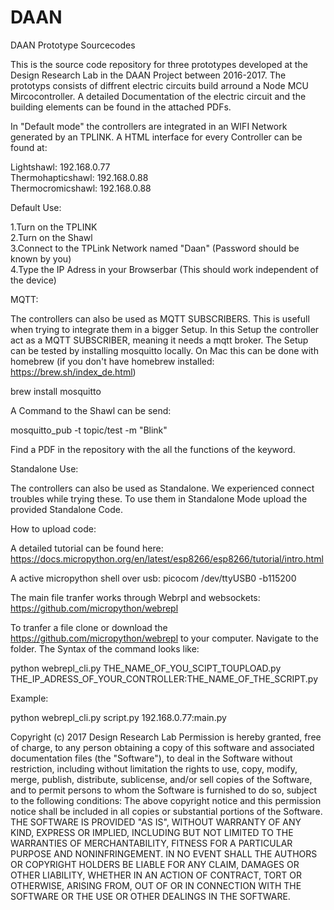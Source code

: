 # DAAN
DAAN Prototype Sourcecodes

This is the source code repository for three prototypes developed at the Design Research Lab in the DAAN Project between 2016-2017. The prototyps consists of diffrent electric circuits build arround a Node MCU Mircocontroller. A detailed Documentation of the electric circuit and the building elements can be found in the attached PDFs. 

In "Default mode" the controllers are integrated in an WIFI Network generated by an TPLINK. A HTML interface for every Controller can be found at:</br>

Lightshawl:             192.168.0.77 </br>Thermohapticshawl:      192.168.0.88 </br>Thermocromicshawl:      192.168.0.88 </br>

Default Use:

1.Turn on the TPLINK </br>
2.Turn on the Shawl </br>
3.Connect to the TPLink Network named "Daan" (Password should be known by you)</br>
4.Type the IP Adress in your Browserbar (This should work independent of the device) </br>


MQTT:

The controllers can also be used as MQTT SUBSCRIBERS. This is usefull when trying to integrate them in a bigger Setup. In this Setup the controller act as a MQTT SUBSCRIBER, meaning it needs a mqtt broker. The Setup can be tested by installing mosquitto locally. On Mac this can be done with homebrew (if you don't have homebrew installed: https://brew.sh/index_de.html) 

brew install mosquitto

A Command to the Shawl can be send:

mosquitto_pub -t topic/test -m "Blink"

Find a PDF in the repository with the all the functions of the keyword.


Standalone Use:

The controllers can also be used as Standalone. We experienced connect troubles while trying these.
To use them in Standalone Mode upload the provided Standalone Code.


How to upload code:

A detailed tutorial can be found here:
https://docs.micropython.org/en/latest/esp8266/esp8266/tutorial/intro.html

A active micropython shell over usb:
picocom /dev/ttyUSB0 -b115200
 
The main file tranfer works through Webrpl and websockets:
https://github.com/micropython/webrepl

To tranfer a file clone or download the https://github.com/micropython/webrepl to your computer. Navigate to the folder. The Syntax of the command looks like:  

python webrepl_cli.py THE_NAME_OF_YOU_SCIPT_TOUPLOAD.py THE_IP_ADRESS_OF_YOUR_CONTROLLER:THE_NAME_OF_THE_SCRIPT.py

Example:

python webrepl_cli.py script.py 192.168.0.77:main.py


Copyright (c) 2017 Design Research Lab 
Permission is hereby granted, free of charge, to any person obtaining a copy of this software and associated documentation files (the "Software"), to deal in the Software without restriction, including without limitation the rights to use, copy, modify, merge, publish, distribute, sublicense, and/or sell copies of the Software, and to permit persons to whom the Software is furnished to do so, subject to the following conditions:
The above copyright notice and this permission notice shall be included in all copies or substantial portions of the Software.
THE SOFTWARE IS PROVIDED "AS IS", WITHOUT WARRANTY OF ANY KIND, EXPRESS OR IMPLIED, INCLUDING BUT NOT LIMITED TO THE WARRANTIES OF MERCHANTABILITY, FITNESS FOR A PARTICULAR PURPOSE AND NONINFRINGEMENT. IN NO EVENT SHALL THE AUTHORS OR COPYRIGHT HOLDERS BE LIABLE FOR ANY CLAIM, DAMAGES OR OTHER LIABILITY, WHETHER IN AN ACTION OF CONTRACT, TORT OR OTHERWISE, ARISING FROM, OUT OF OR IN CONNECTION WITH THE SOFTWARE OR THE USE OR OTHER DEALINGS IN THE SOFTWARE.


